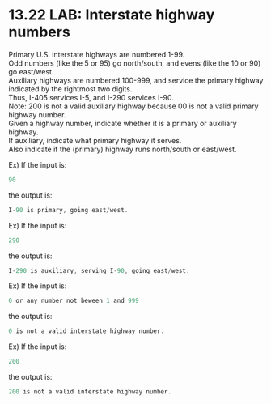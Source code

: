 # 13.22 LAB: Interstate highway numbers

Primary U.S. interstate highways are numbered 1-99.   
Odd numbers (like the 5 or 95) go north/south, and evens (like the 10 or 90) go east/west.   
Auxiliary highways are numbered 100-999, and service the primary highway indicated by the rightmost two digits.    
Thus, I-405 services I-5, and I-290 services I-90.   
Note: 200 is not a valid auxiliary highway because 00 is not a valid primary highway number.   
Given a highway number, indicate whether it is a primary or auxiliary highway.   
If auxiliary, indicate what primary highway it serves.   
Also indicate if the (primary) highway runs north/south or east/west.   

Ex) If the input is:
```c
90
```
the output is:
```c
I-90 is primary, going east/west.
```

Ex) If the input is:
```c
290
```
the output is:
```c
I-290 is auxiliary, serving I-90, going east/west.
```

Ex) If the input is:
```c
0 or any number not beween 1 and 999
```
the output is:
```c
0 is not a valid interstate highway number. 
```

Ex) If the input is:
```c
200
```
the output is:
```c
200 is not a valid interstate highway number.
```
